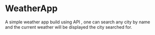 # WeatherApp
A simple weather app build using API , one can search any city by name and the current weather will be displayed the city searched for.
